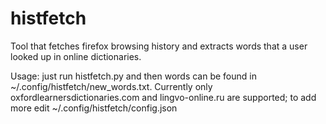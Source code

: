 # histfetch
Tool that fetches firefox browsing history and extracts words that a user looked up in online dictionaries.

Usage: just run histfetch.py and then words can be found in ~/.config/histfetch/new_words.txt.
Currently only oxfordlearnersdictionaries.com and lingvo-online.ru are supported; to add more edit ~/.config/histfetch/config.json
